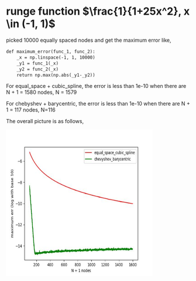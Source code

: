 # runge function $\frac{1}{1+25x^2}, x \in (-1, 1)$

picked 10000 equally spaced nodes and get the maximum error like,

```
def maximum_error(func_1, func_2):
    _x = np.linspace(-1, 1, 10000)
    _y1 = func_1(_x)
    _y2 = func_2(_x)
    return np.max(np.abs(_y1-_y2))
```

For equal_space + cubic_spline, the error is less than 1e-10 when there are N + 1 = 1580 nodes, N = 1579

For chebyshev + barycentric, the error is less than 1e-10 when there are N + 1 = 117 nodes, N=116

The overall picture is as follows,

<img src=_result/tri.jpg width="400" height="400" />